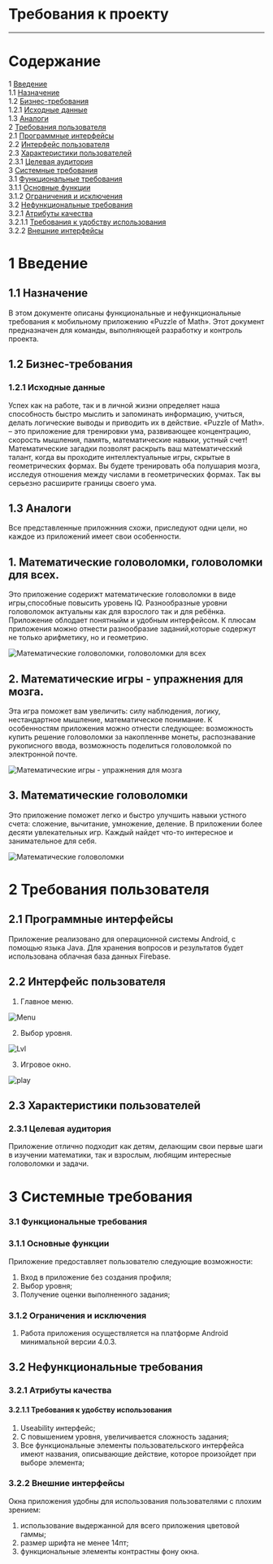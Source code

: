 # Требования к проекту
---

# Содержание
1 [Введение](#intro)  
1.1 [Назначение](#appointment)  
1.2 [Бизнес-требования](#business_requirements)  
1.2.1 [Исходные данные](#initial_data)   
1.3 [Аналоги](#analogues)  
2 [Требования пользователя](#user_requirements)  
2.1 [Программные интерфейсы](#software_interfaces)  
2.2 [Интерфейс пользователя](#user_interface)  
2.3 [Характеристики пользователей](#user_specifications)  
2.3.1 [Целевая аудитория](#target_audience)    
3 [Системные требования](#system_requirements)  
3.1 [Функциональные требования](#functional_requirements)    
3.1.1 [Основные функции](#main_functions)      
3.1.2 [Ограничения и исключения](#restrictions_and_exclusions)      
3.2 [Нефункциональные требования](#non-functional_requirements)    
3.2.1 [Атрибуты качества](#quality_attributes)  
3.2.1.1 [Требования к удобству использования](#requirements_for_ease_of_use)  
3.2.2 [Внешние интерфейсы](#external_interfaces)  


<a name="intro"/>

# 1 Введение

<a name="appointment"/>

## 1.1 Назначение
В этом документе описаны функциональные и нефункциональные требования к мобильному приложению «Puzzle of Math». Этот документ предназначен для команды, выполняющей разработку и контроль проекта.
<a name="business_requirements"/>
## 1.2 Бизнес-требования

<a name="initial_data"/>

### 1.2.1 Исходные данные
Успех как на работе, так и в личной жизни определяет наша способность быстро мыслить и запоминать информацию, учиться, делать логические выводы и приводить их в действие.
«Puzzle of Math». – это приложение для тренировки ума, развивающее концентрацию, скорость мышления, память, математические навыки, устный счет!
Математические загадки позволят раскрыть ваш математический талант, когда вы проходите интеллектуальные игры, скрытые в геометрических формах. Вы будете тренировать оба полушария мозга, исследуя отношения между числами в геометрических формах. Так вы серьезно расширите границы своего ума.
 

<a name="analogues"/>

## 1.3 Аналоги
Все представленные приложнния схожи, приследуют одни цели, но каждое из приложений имеет свои особенности.
## 1.	Математические головоломки, головоломки для всех.
Это приложение содерижт математические головоломки в виде игры,способные повысить уровень IQ.
Разнообразные уровни головоломок актуальны как для взрослого так и для ребёнка. Приложение облодает понятныйм и удобным интерфейсом. К плюсам приложения можно отнести разнообразие заданий,которые содержут не только арифметику, но и геометрию. 

![Математические головоломки, головоломки для всех](../Analog/Analog1.png) 

## 2.	Математические игры - упражнения для мозга.
Эта игра поможет вам увеличить: силу наблюдения, логику, нестандартное мышление, математическое понимание.
К особенностям приложения можно отнести следующее: возможность купить решение головоломки за накопленнве монеты, распознавание рукописного ввода, возможность поделиться головоломкой по электронной почте.

![Математические игры - упражнения для мозга](../Analog/Analog2.png) 

## 3.	Математические головоломки
Это приложение поможет легко и быстро улучшить навыки устного счета: сложение, вычитание, умножение, деление.
В приложении более десяти увлекательных игр. Каждый найдет что-то интересное и занимательное для себя.

![Математические головоломки](../Analog/Analog3.png) 

<a name="user_requirements"/>

# 2 Требования пользователя

<a name="software_interfaces"/>

## 2.1 Программные интерфейсы
Приложение реализовано для операционной системы Android, с помощью языка Java.
Для хранения вопросов и результатов будет использована облачная база данных Firebase.

<a name="user_interface"/>

## 2.2 Интерфейс пользователя
1.	Главное меню. 

![Menu](../MockUp/Menu.png) 

2.	Выбор уровня.  

![Lvl](../MockUp/LVL.png) 

3.	Игровое окно.  

![play](../MockUp/Play.png) 

<a name="user_specifications"/>

## 2.3 Характеристики пользователей

<a name="target_audience"/>

### 2.3.1 Целевая аудитория
Приложение отлично подходит как детям, делающим свои первые шаги в изучении математики, так и взрослым, любящим интересные головоломки и задачи. 

<a name="system_requirements"/>

# 3 Системные требования

<a name="functional_requirements"/>

### 3.1 Функциональные требования

<a name="main_functions"/>

### 3.1.1 Основные функции

Приложение предоставляет пользователю следующие возможности:
1.  Вход в приложение без создания профиля;
2. 	Выбор уровня;
3. 	Получение оценки выполненного задания;

<a name="restrictions_and_exclusions"/>

### 3.1.2 Ограничения и исключения

1.	Работа приложения осуществляется на платформе Android минимальной версии 4.0.3.

## 3.2 Нефункциональные требования

<a name="quality_attributes"/>

### 3.2.1 Атрибуты качества

<a name="requirements_for_ease_of_use"/>

#### 3.2.1.1 Требования к удобству использования
1.	Useability интерфейс;
2.	С повышением уровня, увеличивается сложность задания;
3. Все функциональные элементы пользовательского интерфейса имеют названия, описывающие действие, которое произойдет при выборе элемента;

<a name="external_interfaces"/>

### 3.2.2 Внешние интерфейсы
Окна приложения удобны для использования пользователями с плохим зрением:
  1. использование выдержанной для всего приложения цветовой гаммы;
  2. размер шрифта не менее 14пт;
  3. функциональные элементы контрастны фону окна.




